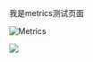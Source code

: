 

<p>我是metrics测试页面</p>

![Metrics](https://metrics.lecoq.io/wo1261931780?template=classic&base.indepth=true&repositories.forks=true&commits.authoring=wo1261931780&isocalendar=1&languages=1&stars=1&habits=1&followup=1&reactions=1&people=1&stargazers=1&projects=1&code=1&activity=1&achievements=1&notable=1&lines=1&traffic=1&repositories=1&gists=1&introduction=1&calendar=1&pagespeed=1&tweets=1&posts=1&music=1&wakatime=1&stackoverflow=1&base.indepth=true&repositories=100&repositories.batch=100&repositories.forks=true&repositories.affiliations=owner&isocalendar.duration=full-year&languages.limit=8&languages.threshold=0%25&languages.other=false&languages.colors=github&languages.sections=most-used&languages.indepth=true&languages.analysis.timeout=15&languages.categories=markup%2C%20programming&languages.recent.categories=markup%2C%20programming&languages.recent.load=300&languages.recent.days=14&stars.limit=4&habits.from=200&habits.days=14&habits.facts=true&habits.charts=true&habits.charts.type=chartist&habits.trim=true&followup.sections=repositories&followup.indepth=true&reactions.limit=200&reactions.limit.issues=100&reactions.limit.discussions=100&reactions.limit.discussions.comments=100&reactions.days=0&reactions.display=relative&people.limit=24&people.identicons=false&people.identicons.hide=false&people.size=28&people.types=followers%2C%20following&people.shuffle=true&stargazers.charts.type=classic&projects.limit=4&projects.descriptions=true&code.lines=12&code.load=400&code.days=3&code.visibility=all&activity.limit=5&activity.load=300&activity.days=14&activity.visibility=all&activity.timestamps=true&activity.filter=all&achievements.threshold=X&achievements.secrets=true&achievements.display=detailed&achievements.limit=0&notable.from=all&notable.repositories=true&notable.indepth=true&notable.types=commit&repositories.featured=st-java.github.io&introduction.title=true&calendar.limit=1&pagespeed.url=junwdemonet.com&pagespeed.detailed=true&pagespeed.screenshot=true&stackoverflow.user=16463591&stackoverflow.sections=answers-top%2C%20questions-recent&stackoverflow.limit=2&stackoverflow.lines=4&stackoverflow.lines.snippet=2&tweets.attachments=true&tweets.limit=2&tweets.user=%E5%90%9B%E7%8E%8B&posts.source=dev.to&posts.descriptions=true&posts.covers=true&posts.limit=4&posts.user=wo1261931780&music.provider=spotify&music.mode=recent&music.limit=4&music.played.at=true&music.time.range=medium&music.top.type=artists&music.user=wo1261931780&wakatime.days=7&wakatime.sections=time%2C%20projects%2C%20projects-graphs%2C%20languages%2C%20languages-graphs%2C%20editors%2C%20os&wakatime.limit=5&wakatime.url=https%3A%2F%2Fwakatime.com&wakatime.user=642344572%40qq.com&wakatime.languages.other=true&config.timezone=Asia%2FShanghai&config.twemoji=true&config.octicon=true)

<img src="./github-metrics.svg"/>
